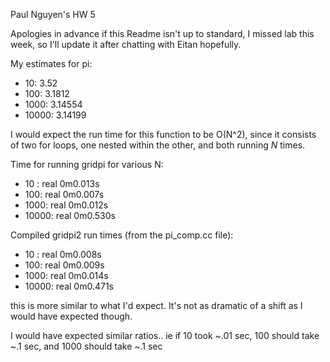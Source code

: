 Paul Nguyen's HW 5 

Apologies in advance if this Readme isn't up to standard, I missed lab this week, so I'll update it after chatting with Eitan hopefully.


My estimates for pi: 
- 10: 3.52
- 100: 3.1812
- 1000: 3.14554
- 10000: 3.14199


I would expect the run time for this function to be O(N^2), since it consists of two for loops, one nested within the other, and both running $N$ times. 


Time for running gridpi for various N:

- 10 : real	0m0.013s
- 100: real	0m0.007s
- 1000: real	0m0.012s
- 10000: real	0m0.530s


Compiled gridpi2 run times (from the pi_comp.cc file):

- 10 : real	0m0.008s
- 100: real	0m0.009s
- 1000: real	0m0.014s
- 10000: real	0m0.471s

this is more similar to what I'd expect. It's not as dramatic of a shift as I would have expected though.

I would have expected similar ratios.. ie if 10 took ~.01 sec, 100 should take ~.1 sec, and 1000 should take ~.1 sec 
